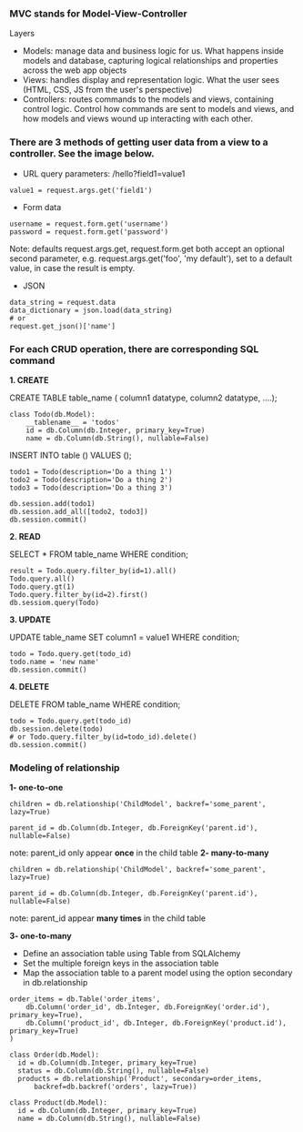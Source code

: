 ### MVC stands for Model-View-Controller
Layers
- Models: manage data and business logic for us. What happens inside models and database, capturing logical relationships and properties across the web app objects
- Views: handles display and representation logic. What the user sees (HTML, CSS, JS from the user's perspective)
- Controllers: routes commands to the models and views, containing control logic. Control how commands are sent to models and views, and how models and views wound up interacting with each other.


### There are 3 methods of getting user data from a view to a controller. See the image below.
- URL query parameters: /hello?field1=value1 
``` 
value1 = request.args.get('field1')
```
- Form data
```
username = request.form.get('username')
password = request.form.get('password')
``` 
Note: defaults
request.args.get, request.form.get both accept an optional second parameter, e.g. request.args.get('foo', 'my default'), set to a default value, in case the result is empty.
- JSON
```
data_string = request.data
data_dictionary = json.load(data_string)
# or 
request.get_json()['name']
``` 

### For each CRUD operation, there are corresponding SQL command

**1. CREATE**

CREATE TABLE table_name ( column1 datatype, column2 datatype,   ....);

```
class Todo(db.Model):
    __tablename__ = 'todos'
    id = db.Column(db.Integer, primary_key=True)
    name = db.Column(db.String(), nullable=False)
```

INSERT INTO table () VALUES ();

```
todo1 = Todo(description='Do a thing 1')
todo2 = Todo(description='Do a thing 2')
todo3 = Todo(description='Do a thing 3')

db.session.add(todo1)
db.session.add_all([todo2, todo3])
db.session.commit()
```

**2. READ**

SELECT * FROM table_name WHERE condition;

```
result = Todo.query.filter_by(id=1).all()
Todo.query.all()
Todo.query.gt(1)
Todo.query.filter_by(id=2).first()
db.sessiom.query(Todo)

```

**3. UPDATE**

UPDATE table_name SET column1 = value1 WHERE condition;

```
todo = Todo.query.get(todo_id)
todo.name = 'new name'
db.session.commit()
```

**4. DELETE**

DELETE FROM table_name WHERE condition;

```
todo = Todo.query.get(todo_id)
db.session.delete(todo)
# or Todo.query.filter_by(id=todo_id).delete()
db.session.commit()
```


### Modeling of relationship
**1- one-to-one**
```
children = db.relationship('ChildModel', backref='some_parent', lazy=True)
```
```ç
parent_id = db.Column(db.Integer, db.ForeignKey('parent.id'), nullable=False)
```
note: parent_id only appear **once** in the child table
**2- many-to-many**
```
children = db.relationship('ChildModel', backref='some_parent', lazy=True)
```
```
parent_id = db.Column(db.Integer, db.ForeignKey('parent.id'), nullable=False)
```
note: parent_id appear **many times** in the child table

**3- one-to-many**
- Define an association table using Table from SQLAlchemy
- Set the multiple foreign keys in the association table
- Map the association table to a parent model using the option secondary in db.relationship
```
order_items = db.Table('order_items',
    db.Column('order_id', db.Integer, db.ForeignKey('order.id'), primary_key=True),
    db.Column('product_id', db.Integer, db.ForeignKey('product.id'), primary_key=True)
)

class Order(db.Model):
  id = db.Column(db.Integer, primary_key=True)
  status = db.Column(db.String(), nullable=False)
  products = db.relationship('Product', secondary=order_items,
      backref=db.backref('orders', lazy=True))

class Product(db.Model):
  id = db.Column(db.Integer, primary_key=True)
  name = db.Column(db.String(), nullable=False)
```
